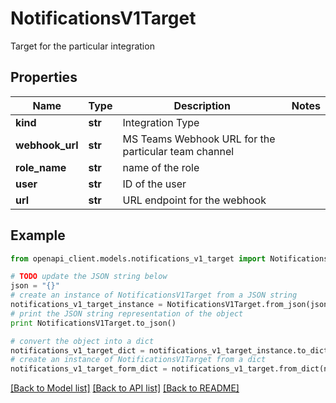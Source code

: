 # NotificationsV1Target

Target for the particular integration

## Properties
Name | Type | Description | Notes
------------ | ------------- | ------------- | -------------
**kind** | **str** | Integration Type | 
**webhook_url** | **str** | MS Teams Webhook URL for the particular team channel | 
**role_name** | **str** | name of the role | 
**user** | **str** | ID of the user | 
**url** | **str** | URL endpoint for the webhook | 

## Example

```python
from openapi_client.models.notifications_v1_target import NotificationsV1Target

# TODO update the JSON string below
json = "{}"
# create an instance of NotificationsV1Target from a JSON string
notifications_v1_target_instance = NotificationsV1Target.from_json(json)
# print the JSON string representation of the object
print NotificationsV1Target.to_json()

# convert the object into a dict
notifications_v1_target_dict = notifications_v1_target_instance.to_dict()
# create an instance of NotificationsV1Target from a dict
notifications_v1_target_form_dict = notifications_v1_target.from_dict(notifications_v1_target_dict)
```
[[Back to Model list]](../ccloud/README.md#documentation-for-models) [[Back to API list]](../ccloud/README.md#documentation-for-api-endpoints) [[Back to README]](../ccloud/README.md)



